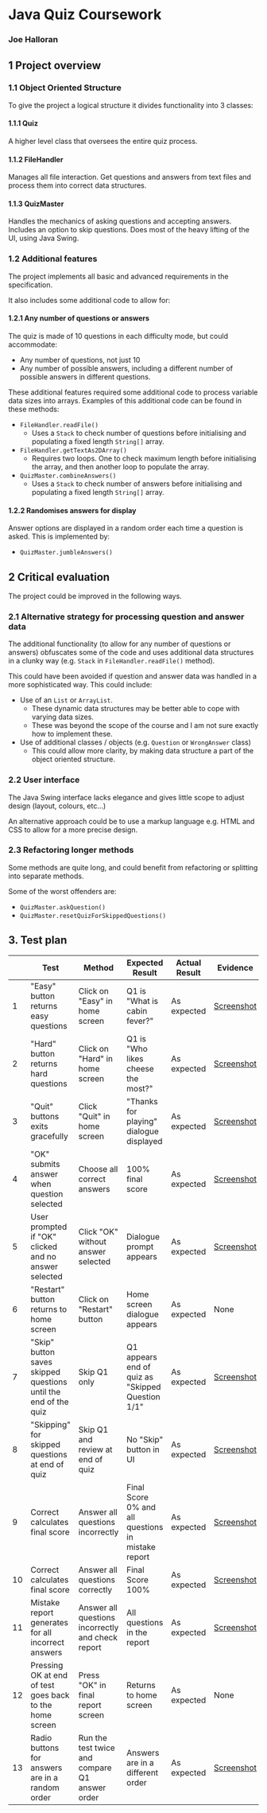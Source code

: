# Java Quiz Coursework
### Joe Halloran

## 1       Project overview

### 1.1	    Object Oriented Structure

To give the project a logical structure it divides functionality into 3 classes:

#### 1.1.1   Quiz

A higher level class that oversees the entire quiz process.

#### 1.1.2	FileHandler

Manages all file interaction. Get questions and answers from text files and process them into correct data structures.

#### 1.1.3	QuizMaster

Handles the mechanics of asking questions and accepting answers. Includes an option to skip questions. Does most of the heavy lifting of the UI, using Java Swing.

### 1.2 	Additional features

The project implements all basic and advanced requirements in the specification.

It also includes some additional code to allow for:

#### 1.2.1	Any number of questions or answers

The quiz is made of 10 questions in each difficulty mode, but could accommodate:

* Any number of questions, not just 10
* Any number of possible answers, including a different number of possible answers in different questions.

These additional features required some additional code to process variable data sizes into arrays. Examples of this additional code can be found in these methods:

* `FileHandler.readFile()`
    * Uses a `Stack` to check number of questions before initialising and populating a fixed length `String[]` array.
* `FileHandler.getTextAs2DArray()`
    * Requires two loops. One to check maximum length before initialising the array, and then another loop to populate the array.
* `QuizMaster.combineAnswers()`
    * Uses a `Stack` to check number of answers before initialising and populating a fixed length `String[]` array.

#### 1.2.2 Randomises answers for display
Answer options are displayed in a random order each time a question is asked. This is implemented by:

* `QuizMaster.jumbleAnswers()`

## 2       Critical evaluation

The project could be improved in the following ways.

### 2.1     Alternative strategy for processing question and answer data

The additional functionality (to allow for any number of questions or answers) obfuscates some of the code and uses additional data structures in a clunky way (e.g. `Stack` in `FileHandler.readFile()` method).

This could have been avoided if question and answer data was handled in a more sophisticated way. This could include:
* Use of an `List` or `ArrayList`.
    * These dynamic data structures may be better able to cope with varying data sizes.
    * These was beyond the scope of the course and I am not sure exactly how to implement these.
* Use of additional classes / objects (e.g. `Question` or `WrongAnswer` class)
    * This could allow more clarity, by making data structure a part of the object oriented structure.

### 2.2     User interface

The Java Swing interface lacks elegance and gives little scope to adjust design (layout, colours, etc…)

An alternative approach could be to use a markup language e.g. HTML and CSS to allow for a more precise design.

### 2.3     Refactoring longer methods

Some methods are quite long, and could benefit from refactoring or splitting into separate methods.

Some of the worst offenders are:
* `QuizMaster.askQuestion()`
* `QuizMaster.resetQuizForSkippedQuestions()`

## 3.       Test plan

|    |Test       |Method         |Expected Result        |Actual Result          |Evidence       |
|-------|-----------|---------------|-----------------------|-----------------------|---------------|
|1    |"Easy" button returns easy questions  |Click on "Easy" in home screen         |Q1 is "What is cabin fever?"        |As expected          |[Screenshot](Assets/Test1.PNG)       |
|2    |"Hard" button returns hard questions  |Click on "Hard" in home screen         |Q1 is "Who likes cheese the most?"        |As expected          |[Screenshot](Assets/Test2.PNG)         |
|3    |"Quit" buttons exits gracefully       |Click "Quit" in home screen   |"Thanks for playing" dialogue displayed        |As expected          |[Screenshot](Assets/test3.PNG)         |
|4    |"OK" submits answer when question selected  |Choose all correct answers         |100% final score        |As expected          |[Screenshot](Assets/test4.PNG)        |
|5    |User prompted if "OK" clicked and no answer selected |Click "OK" without answer selected         |Dialogue prompt appears       |As expected          |[Screenshot](Assets/test5.PNG)        |
|6    |"Restart" button returns to home screen       |Click on "Restart" button         |Home screen dialogue appears        |As expected          |None       |
|7    |"Skip" button saves skipped questions until the end of the quiz       |Skip Q1 only         |Q1 appears end of quiz as "Skipped Question 1/1"        |As expected          |[Screenshot](Assets/test7_8.PNG)         |
|8    |"Skipping" for skipped questions at end of quiz       |Skip Q1 and review at end of quiz         |No "Skip" button in UI        |As expected          |[Screenshot](Assets/test7_8.PNG)         |
|9   |Correct calculates final score      |Answer all questions incorrectly         |Final Score 0% and all questions in mistake report        |As expected          |[Screenshot](Assets/test9_11.PNG)        |
|10   |Correct calculates final score      |Answer all questions correctly         |Final Score 100%        |As expected          |[Screenshot](Assets/test10.PNG)         |
|11   |Mistake report generates for all incorrect answers       |Answer all questions incorrectly and check report         |All questions in the report        |As expected          |[Screenshot](Assets/test9_11.PNG)         |
|12   |Pressing OK at end of test goes back to the home screen       |Press "OK" in final report screen         |Returns to home screen        |As expected          |None       |
|13   |Radio buttons for answers are in a random order       |Run the test twice and compare Q1 answer order         |Answers are in a different order        |As expected          |[Screenshot](Assets/test13.PNG)         |
